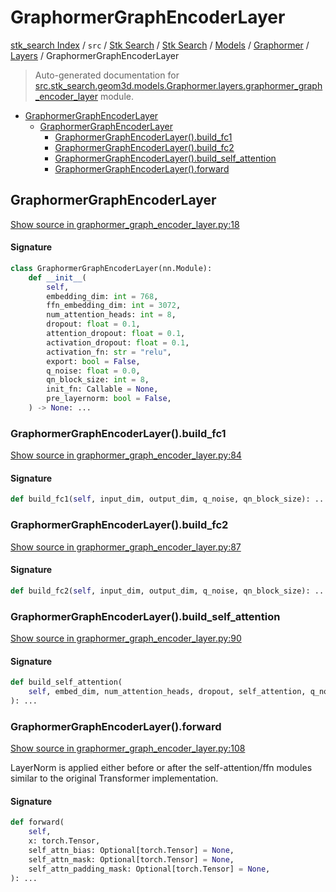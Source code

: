 # GraphormerGraphEncoderLayer

[stk_search Index](../../../../../../README.md#stk_search-index) / `src` / [Stk Search](../../../../index.md#stk-search) / [Stk Search](../../../../index.md#stk-search) / [Models](../../index.md#models) / [Graphormer](../index.md#graphormer) / [Layers](./index.md#layers) / GraphormerGraphEncoderLayer

> Auto-generated documentation for [src.stk_search.geom3d.models.Graphormer.layers.graphormer_graph_encoder_layer](https://github.com/mohammedazzouzi15/STK_search/blob/main/src/stk_search/geom3d/models/Graphormer/layers/graphormer_graph_encoder_layer.py) module.

- [GraphormerGraphEncoderLayer](#graphormergraphencoderlayer)
  - [GraphormerGraphEncoderLayer](#graphormergraphencoderlayer-1)
    - [GraphormerGraphEncoderLayer().build_fc1](#graphormergraphencoderlayer()build_fc1)
    - [GraphormerGraphEncoderLayer().build_fc2](#graphormergraphencoderlayer()build_fc2)
    - [GraphormerGraphEncoderLayer().build_self_attention](#graphormergraphencoderlayer()build_self_attention)
    - [GraphormerGraphEncoderLayer().forward](#graphormergraphencoderlayer()forward)

## GraphormerGraphEncoderLayer

[Show source in graphormer_graph_encoder_layer.py:18](https://github.com/mohammedazzouzi15/STK_search/blob/main/src/stk_search/geom3d/models/Graphormer/layers/graphormer_graph_encoder_layer.py#L18)

#### Signature

```python
class GraphormerGraphEncoderLayer(nn.Module):
    def __init__(
        self,
        embedding_dim: int = 768,
        ffn_embedding_dim: int = 3072,
        num_attention_heads: int = 8,
        dropout: float = 0.1,
        attention_dropout: float = 0.1,
        activation_dropout: float = 0.1,
        activation_fn: str = "relu",
        export: bool = False,
        q_noise: float = 0.0,
        qn_block_size: int = 8,
        init_fn: Callable = None,
        pre_layernorm: bool = False,
    ) -> None: ...
```

### GraphormerGraphEncoderLayer().build_fc1

[Show source in graphormer_graph_encoder_layer.py:84](https://github.com/mohammedazzouzi15/STK_search/blob/main/src/stk_search/geom3d/models/Graphormer/layers/graphormer_graph_encoder_layer.py#L84)

#### Signature

```python
def build_fc1(self, input_dim, output_dim, q_noise, qn_block_size): ...
```

### GraphormerGraphEncoderLayer().build_fc2

[Show source in graphormer_graph_encoder_layer.py:87](https://github.com/mohammedazzouzi15/STK_search/blob/main/src/stk_search/geom3d/models/Graphormer/layers/graphormer_graph_encoder_layer.py#L87)

#### Signature

```python
def build_fc2(self, input_dim, output_dim, q_noise, qn_block_size): ...
```

### GraphormerGraphEncoderLayer().build_self_attention

[Show source in graphormer_graph_encoder_layer.py:90](https://github.com/mohammedazzouzi15/STK_search/blob/main/src/stk_search/geom3d/models/Graphormer/layers/graphormer_graph_encoder_layer.py#L90)

#### Signature

```python
def build_self_attention(
    self, embed_dim, num_attention_heads, dropout, self_attention, q_noise, qn_block_size
): ...
```

### GraphormerGraphEncoderLayer().forward

[Show source in graphormer_graph_encoder_layer.py:108](https://github.com/mohammedazzouzi15/STK_search/blob/main/src/stk_search/geom3d/models/Graphormer/layers/graphormer_graph_encoder_layer.py#L108)

LayerNorm is applied either before or after the self-attention/ffn
modules similar to the original Transformer implementation.

#### Signature

```python
def forward(
    self,
    x: torch.Tensor,
    self_attn_bias: Optional[torch.Tensor] = None,
    self_attn_mask: Optional[torch.Tensor] = None,
    self_attn_padding_mask: Optional[torch.Tensor] = None,
): ...
```